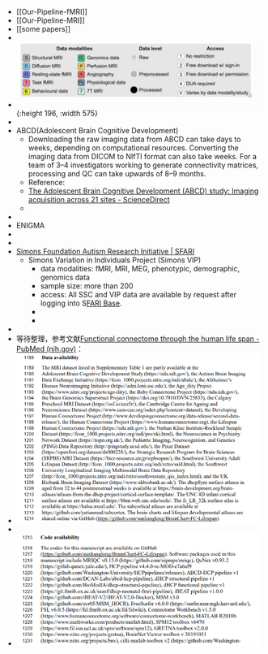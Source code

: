 - [[Our-Pipeline-fMRI]]
- [[Our-Pipeline-MRI]]
- [[some papers]]
-
- ![image.png](../assets/image_1726474805429_0.png){:height 196, :width 575}
-
- ABCD(Adolescent Brain Cognitive Development)
	- Downloading the raw imaging data from ABCD can take days to weeks, depending on computational resources. Converting the imaging data from DICOM to NIfTI format can also take weeks. For a team of 3–4 investigators working to generate connectivity matrices, processing and QC can take upwards of 8–9 months.
	- Reference:
	- [The Adolescent Brain Cognitive Development (ABCD) study: Imaging acquisition across 21 sites - ScienceDirect](https://www.sciencedirect.com/science/article/pii/S1878929317301214)
	-
-
- ENIGMA
-
-
- [Simons Foundation Autism Research Initiative | SFARI](https://www.sfari.org/)
	- Simons Variation in Individuals Project (Simons VIP)
		- data modalities: fMRI, MRI, MEG, phenotypic, demographic, genomics data
		- sample size: more than 200
		- access: All SSC and VIP data are available by request after logging into S[FARI Base](https://sfari.org/resources/sfari-base).
		-
		-
-
- 等待整理，参考文献[Functional connectome through the human life span - PubMed (nih.gov)](https://pubmed.ncbi.nlm.nih.gov/37745373/)：
- ![image.png](../assets/image_1726455823132_0.png)
-
- ![image.png](../assets/image_1726455842806_0.png)